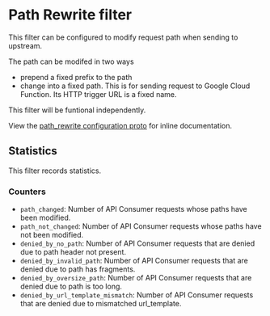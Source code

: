 # Path Rewrite filter

This filter can be configured to modify request path when sending to upstream.

The path can be modifed in two ways
*  prepend a fixed prefix to the path
*  change into a fixed path. This is for sending request to Google Cloud Function.
   Its HTTP trigger URL is a fixed name.

This filter will be funtional independently.

View the [path_rewrite configuration proto](../../../../api/envoy/v11/http/path_rewrite/config.proto)
for inline documentation.

## Statistics

This filter records statistics.

### Counters

- `path_changed`: Number of API Consumer requests whose paths have been modified.
- `path_not_changed`: Number of API Consumer requests whose paths have not been modified.
- `denied_by_no_path`: Number of API Consumer requests that are denied due to path header not present.
- `denied_by_invalid_path`: Number of API Consumer requests that are denied due to path has fragments.
- `denied_by_oversize_path`: Number of API Consumer requests that are denied due to path is too long.
- `denied_by_url_template_mismatch`: Number of API Consumer requests that are denied due to mismatched url_template.
